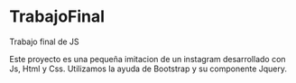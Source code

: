 # TrabajoFinal
Trabajo final de JS

Este proyecto es una pequeña imitacion de un instagram desarrollado con Js, Html y Css. Utilizamos la ayuda de Bootstrap y su componente Jquery.
